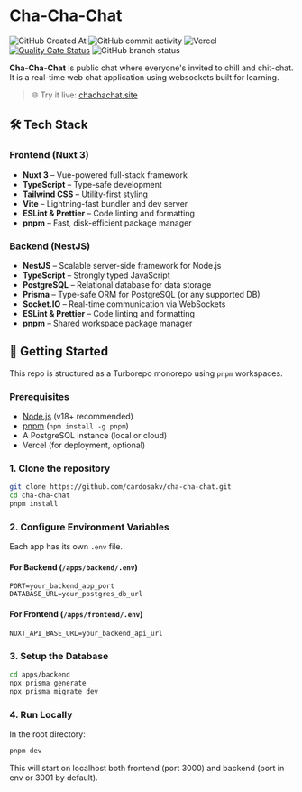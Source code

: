 # Cha-Cha-Chat

![GitHub Created At](https://img.shields.io/github/created-at/cardosakv/cha-cha-chat)
![GitHub commit activity](https://img.shields.io/github/commit-activity/t/cardosakv/cha-cha-chat)
![Vercel](https://vercelbadge.vercel.app/api/cardosakv/cha-cha-chat)
[![Quality Gate Status](https://sonarcloud.io/api/project_badges/measure?project=cardosakv_cha-cha-chat&metric=alert_status)](https://sonarcloud.io/summary/new_code?id=cardosakv_cha-cha-chat)
![GitHub branch status](https://img.shields.io/github/checks-status/cardosakv/cha-cha-chat/master)

**Cha-Cha-Chat** is public chat where everyone's invited to chill and chit-chat. It is a real-time web chat application using websockets built for learning.

> 🌐 Try it live: [chachachat.site](https://chachachat.site)

## 🛠️ Tech Stack

### Frontend (Nuxt 3)

- **Nuxt 3** – Vue-powered full-stack framework
- **TypeScript** – Type-safe development
- **Tailwind CSS** – Utility-first styling
- **Vite** – Lightning-fast bundler and dev server
- **ESLint & Prettier** – Code linting and formatting
- **pnpm** – Fast, disk-efficient package manager

### Backend (NestJS)

- **NestJS** – Scalable server-side framework for Node.js
- **TypeScript** – Strongly typed JavaScript
- **PostgreSQL** – Relational database for data storage
- **Prisma** – Type-safe ORM for PostgreSQL (or any supported DB)
- **Socket.IO** – Real-time communication via WebSockets
- **ESLint & Prettier** – Code linting and formatting
- **pnpm** – Shared workspace package manager

## 🚀 Getting Started

This repo is structured as a Turborepo monorepo using `pnpm` workspaces.

### Prerequisites

- [Node.js](https://nodejs.org/en/) (v18+ recommended)
- [pnpm](https://pnpm.io/) (`npm install -g pnpm`)
- A PostgreSQL instance (local or cloud)
- Vercel (for deployment, optional)

### 1. Clone the repository

```bash
git clone https://github.com/cardosakv/cha-cha-chat.git
cd cha-cha-chat
pnpm install
```

### 2. Configure Environment Variables

Each app has its own `.env` file.

#### For Backend (`/apps/backend/.env`)

```env
PORT=your_backend_app_port
DATABASE_URL=your_postgres_db_url
```

#### For Frontend (`/apps/frontend/.env`)

```env
NUXT_API_BASE_URL=your_backend_api_url
```

### 3. Setup the Database

```bash
cd apps/backend
npx prisma generate
npx prisma migrate dev
```

### 4. Run Locally

In the root directory:

```bash
pnpm dev
```

This will start on localhost both frontend (port 3000) and backend (port in env or 3001 by default).
